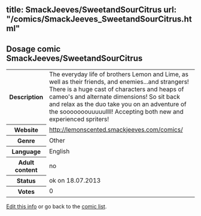 title: SmackJeeves/SweetandSourCitrus
url: "/comics/SmackJeeves_SweetandSourCitrus.html"
---
Dosage comic SmackJeeves/SweetandSourCitrus
-----------------------------------------

<p id="msg"></p>
<script type="text/javascript">
if (window.location.search === '?edit_info_mail=sent_ok') {
  var elem = document.getElementById("msg");
  elem.innerHTML = 'Edited information sucessfully sent for review, which is usually done daily. Thanks!';
  elem.className = 'ok';
}
</script>
<table class="comicinfo">
<tr>
<th>Description</th><td>The everyday life of brothers Lemon and Lime, as well as their friends, and enemies...and strangers! There is a huge cast of characters and heaps of cameo's and alternate dimensions! So sit back and relax as the duo take you on an adventure of the sooooooouuuuullll! Accepting both new and experienced spriters!</td>
</tr>
<tr>
<th>Website</th><td><a href="http://lemonscented.smackjeeves.com/comics/">http://lemonscented.smackjeeves.com/comics/</a></td>
</tr>
<tr>
<th>Genre</th><td>Other</td>
</tr>
<tr>
<th>Language</th><td>English</td>
</tr>
<tr>
<th>Adult content</th><td>no</td>
</tr>
<tr>
<th>Status</th><td>ok on 18.07.2013</td>
</tr>
<tr>
<th>Votes</th><td>0</td>
</tr>
</table>

[Edit this info](SmackJeeves_SweetandSourCitrus_edit.html) or go back to the [comic list](../comic-index.html).
